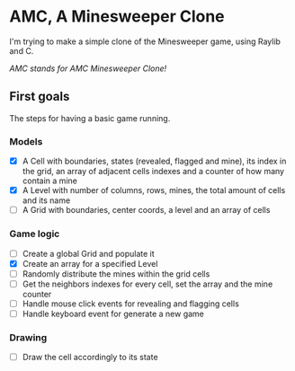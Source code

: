 # AMC, A Minesweeper Clone

I'm trying to make a simple clone of the Minesweeper game, using Raylib and C.

*AMC stands for AMC Minesweeper Clone!*

## First goals

The steps for having a basic game running.

### Models

- [x] A Cell with boundaries, states (revealed, flagged and mine), its index in the grid, an array of adjacent cells indexes and a counter of how many contain a mine
- [x] A Level with number of columns, rows, mines, the total amount of cells and its name
- [ ] A Grid with boundaries, center coords, a level and an array of cells

### Game logic

- [ ] Create a global Grid and populate it
- [x] Create an array for a specified Level
- [ ] Randomly distribute the mines within the grid cells
- [ ] Get the neighbors indexes for every cell, set the array and the mine counter
- [ ] Handle mouse click events for revealing and flagging cells
- [ ] Handle keyboard event for generate a new game

### Drawing

- [ ] Draw the cell accordingly to its state
